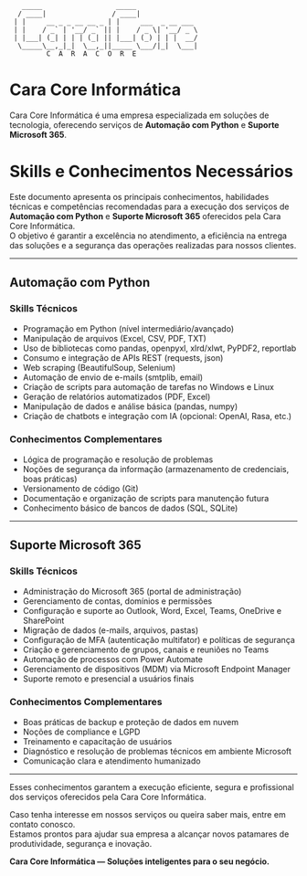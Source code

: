 ```
   _____                  _____               
  / ____|                / ____|              
 | |     __ _ _ __ __ _ | |     ___  _ __ ___ 
 | |    / _` | '__/ _` || |    / _ \| '__/ _ \
 | |___| (_| | | | (_| || |___| (_) | | |  __/
  \_____\__,_|_|  \__,_||_____ \___/|_|  \___|
         C  A  R  A  C  O  R  E
```
# Cara Core Informática

Cara Core Informática é uma empresa especializada em soluções de tecnologia, oferecendo serviços de **Automação com Python** e **Suporte Microsoft 365**.

# Skills e Conhecimentos Necessários

Este documento apresenta os principais conhecimentos, habilidades técnicas e competências recomendadas para a execução dos serviços de **Automação com Python** e **Suporte Microsoft 365** oferecidos pela Cara Core Informática.  
O objetivo é garantir a excelência no atendimento, a eficiência na entrega das soluções e a segurança das operações realizadas para nossos clientes.

---

## Automação com Python

### Skills Técnicos
- Programação em Python (nível intermediário/avançado)
- Manipulação de arquivos (Excel, CSV, PDF, TXT)
- Uso de bibliotecas como pandas, openpyxl, xlrd/xlwt, PyPDF2, reportlab
- Consumo e integração de APIs REST (requests, json)
- Web scraping (BeautifulSoup, Selenium)
- Automação de envio de e-mails (smtplib, email)
- Criação de scripts para automação de tarefas no Windows e Linux
- Geração de relatórios automatizados (PDF, Excel)
- Manipulação de dados e análise básica (pandas, numpy)
- Criação de chatbots e integração com IA (opcional: OpenAI, Rasa, etc.)

### Conhecimentos Complementares
- Lógica de programação e resolução de problemas
- Noções de segurança da informação (armazenamento de credenciais, boas práticas)
- Versionamento de código (Git)
- Documentação e organização de scripts para manutenção futura
- Conhecimento básico de bancos de dados (SQL, SQLite)

---

## Suporte Microsoft 365

### Skills Técnicos
- Administração do Microsoft 365 (portal de administração)
- Gerenciamento de contas, domínios e permissões
- Configuração e suporte ao Outlook, Word, Excel, Teams, OneDrive e SharePoint
- Migração de dados (e-mails, arquivos, pastas)
- Configuração de MFA (autenticação multifator) e políticas de segurança
- Criação e gerenciamento de grupos, canais e reuniões no Teams
- Automação de processos com Power Automate
- Gerenciamento de dispositivos (MDM) via Microsoft Endpoint Manager
- Suporte remoto e presencial a usuários finais

### Conhecimentos Complementares
- Boas práticas de backup e proteção de dados em nuvem
- Noções de compliance e LGPD
- Treinamento e capacitação de usuários
- Diagnóstico e resolução de problemas técnicos em ambiente Microsoft
- Comunicação clara e atendimento humanizado

---

Esses conhecimentos garantem a execução eficiente, segura e profissional dos serviços oferecidos pela Cara Core Informática.

Caso tenha interesse em nossos serviços ou queira saber mais, entre em contato conosco.  
Estamos prontos para ajudar sua empresa a alcançar novos patamares de produtividade, segurança e inovação.

**Cara Core Informática — Soluções inteligentes para o seu negócio.**